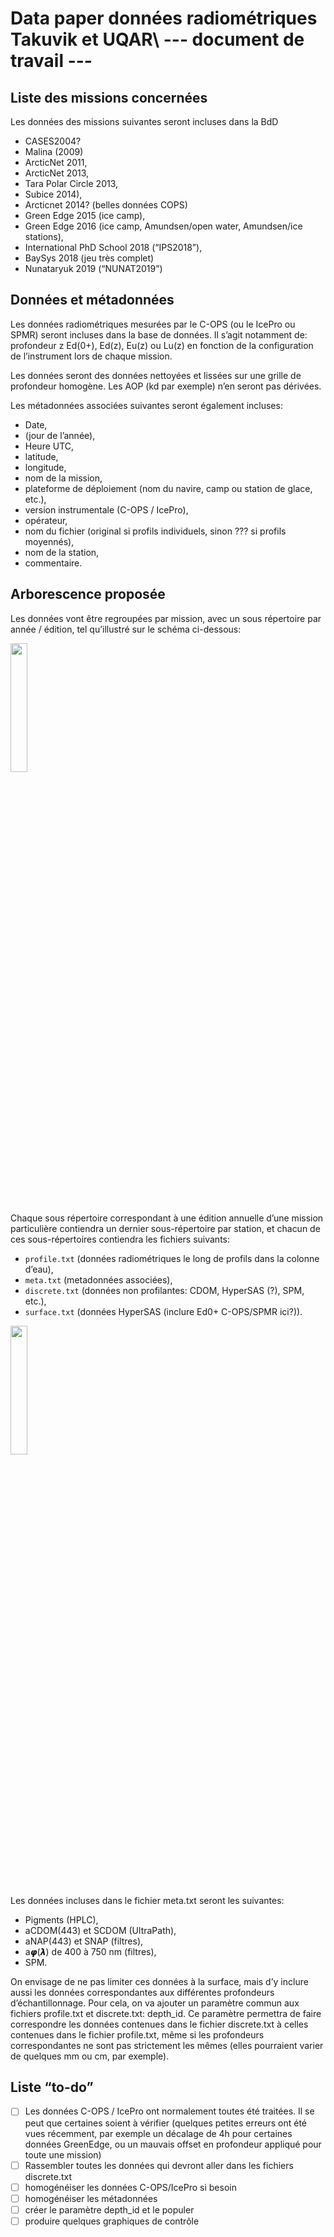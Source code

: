 # Data paper données radiométriques Takuvik et UQAR\\ --- document de travail ---


## Liste des missions concernées
Les données des missions suivantes seront incluses dans la BdD
* CASES2004?
* Malina (2009)
* ArcticNet 2011,
* ArcticNet 2013,
* Tara Polar Circle 2013,
* Subice 2014),
* Arcticnet 2014?  (belles données COPS)
* Green Edge 2015 (ice camp),
* Green Edge 2016 (ice camp, Amundsen/open water, Amundsen/ice stations),
* International PhD School 2018 (“IPS2018”),
* BaySys 2018 (jeu très complet)
* Nunataryuk 2019 (“NUNAT2019”)


## Données et métadonnées
Les données radiométriques mesurées par le C-OPS (ou le IcePro ou SPMR) seront incluses dans la base de données. Il s’agit notamment de:
profondeur z
Ed(0+),
Ed(z),
Eu(z) ou Lu(z) en fonction de la configuration de l’instrument lors de chaque mission.

Les données seront des données nettoyées et lissées sur une grille de profondeur homogène. Les AOP (kd par exemple) n’en seront pas dérivées.

Les métadonnées associées suivantes seront également incluses:
* Date,
* (jour de l’année),
* Heure UTC,
* latitude,
* longitude,
* nom de la mission,
* plateforme de déploiement (nom du navire, camp ou station de glace, etc.),
* version instrumentale (C-OPS / IcePro),
* opérateur,
* nom du fichier (original si profils individuels, sinon ??? si profils moyennés),
* nom de la station,
* commentaire.


## Arborescence proposée
Les données vont être regroupées par mission, avec un sous répertoire par année / édition, tel qu’illustré sur le schéma ci-dessous:

<img src="https://user-images.githubusercontent.com/24660132/103030651-3d0ae800-452a-11eb-93ed-57e47672a960.png" width="23%"></img>

Chaque sous répertoire correspondant à une édition annuelle d’une mission particulière contiendra un dernier sous-répertoire par station, et chacun de ces sous-répertoires contiendra les fichiers suivants:
* `profile.txt` (données radiométriques le long de profils dans la colonne d’eau),
* `meta.txt` (metadonnées associées),
* `discrete.txt` (données non profilantes: CDOM, HyperSAS (?), SPM, etc.),
* `surface.txt` (données HyperSAS (inclure Ed0+ C-OPS/SPMR ici?)).

<img src="https://user-images.githubusercontent.com/24660132/103030653-3da37e80-452a-11eb-8cbe-6f0775aa715b.png" width="23%"></img> 

Les données incluses dans le fichier meta.txt seront les suivantes:
* Pigments (HPLC),
* aCDOM(443) et SCDOM (UltraPath),
* aNAP(443) et SNAP (filtres),
* a𝞿(𝞴) de 400 à 750 nm (filtres),
* SPM.

On envisage de ne pas limiter ces données à la surface, mais d’y inclure aussi les données correspondantes aux différentes profondeurs d’échantillonnage. Pour cela, on va ajouter un paramètre commun aux fichiers profile.txt et discrete.txt: depth_id. Ce paramètre permettra de faire correspondre les données contenues dans le fichier discrete.txt à celles contenues dans le fichier profile.txt, même si les profondeurs correspondantes ne sont pas strictement les mêmes (elles pourraient varier de quelques mm ou cm, par exemple).


## Liste “to-do”
- [ ]  Les données C-OPS / IcePro ont normalement toutes été traitées. Il se peut que certaines soient à vérifier (quelques petites erreurs ont été vues récemment, par exemple un décalage de 4h pour certaines données GreenEdge, ou un mauvais offset en profondeur appliqué pour toute une mission)
- [ ]  Rassembler toutes les données qui devront aller dans les fichiers discrete.txt
- [ ]  homogénéiser les données C-OPS/IcePro si besoin
- [ ]  homogénéiser les métadonnées
- [ ]  créer le paramètre depth_id et le populer
- [ ]  produire quelques graphiques de contrôle

